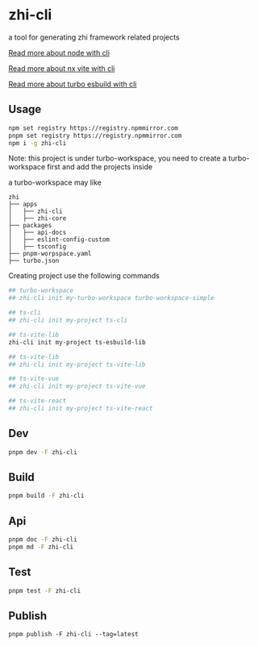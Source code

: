 # zhi-cli

a tool for generating zhi framework related projects

[Read more about node with cli](https://www.terwer.space/post/use-typescript-to-develop-a-custom-nodejs-frontend-development-scaffold-1i5fne.html)

[Read more about nx vite with cli](https://www.terwer.space/post/use-nrwlnxworkspace-to-create-a-nodejscommand-line-library-1urtj8.html)

[Read more about turbo esbuild with cli](https://www.terwer.space/implement-a-general-environment-variable-settings-tool-2bxmkh.html)

## Usage

```bash
npm set registry https://registry.npmmirror.com
pnpm set registry https://registry.npmmirror.com
npm i -g zhi-cli
```

Note: this project is under turbo-workspace, you need to create a turbo-workspace first and add the projects inside

a turbo-workspace may like

```
zhi
├── apps
│   ├── zhi-cli
│   ├── zhi-core
├── packages
│   ├── api-docs
│   ├── eslint-config-custom
│   ├── tsconfig
├── pnpm-worpspace.yaml
├── turbo.json
```

Creating project use the following commands

```bash
## turbo-workspace
## zhi-cli init my-turbo-workspace turbo-workspace-simple

## ts-cli
## zhi-cli init my-project ts-cli

## ts-vite-lib
zhi-cli init my-project ts-esbuild-lib

## ts-vite-lib
## zhi-cli init my-project ts-vite-lib

## ts-vite-vue
## zhi-cli init my-project ts-vite-vue

## ts-vite-react
## zhi-cli init my-project ts-vite-react
```

## Dev

```bash
pnpm dev -F zhi-cli
```

## Build

```bash
pnpm build -F zhi-cli
```

## Api

```bash
pnpm doc -F zhi-cli
pnpm md -F zhi-cli
```

## Test

```bash
pnpm test -F zhi-cli
```

## Publish

```
pnpm publish -F zhi-cli --tag=latest
```